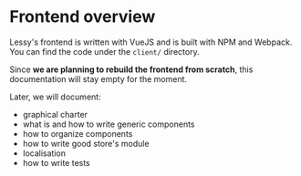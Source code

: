 # Frontend overview

Lessy's frontend is written with VueJS and is built with NPM and Webpack. You
can find the code under the `client/` directory.

Since **we are planning to rebuild the frontend from scratch**, this
documentation will stay empty for the moment.

Later, we will document:

- graphical charter
- what is and how to write generic components
- how to organize components
- how to write good store's module
- localisation
- how to write tests
